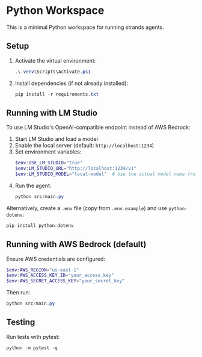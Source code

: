 # Python Workspace

This is a minimal Python workspace for running strands agents.

## Setup

1. Activate the virtual environment:
   ```powershell
   .\.venv\Scripts\Activate.ps1
   ```

2. Install dependencies (if not already installed):
   ```powershell
   pip install -r requirements.txt
   ```

## Running with LM Studio

To use LM Studio's OpenAI-compatible endpoint instead of AWS Bedrock:

1. Start LM Studio and load a model
2. Enable the local server (default: `http://localhost:1234`)
3. Set environment variables:
   ```powershell
   $env:USE_LM_STUDIO="true"
   $env:LM_STUDIO_URL="http://localhost:1234/v1"
   $env:LM_STUDIO_MODEL="local-model"  # Use the actual model name from LM Studio
   ```
4. Run the agent:
   ```powershell
   python src/main.py
   ```

Alternatively, create a `.env` file (copy from `.env.example`) and use `python-dotenv`:
```powershell
pip install python-dotenv
```

## Running with AWS Bedrock (default)

Ensure AWS credentials are configured:
```powershell
$env:AWS_REGION="us-east-1"
$env:AWS_ACCESS_KEY_ID="your_access_key"
$env:AWS_SECRET_ACCESS_KEY="your_secret_key"
```

Then run:
```powershell
python src/main.py
```

## Testing

Run tests with pytest:
```powershell
python -m pytest -q
```

